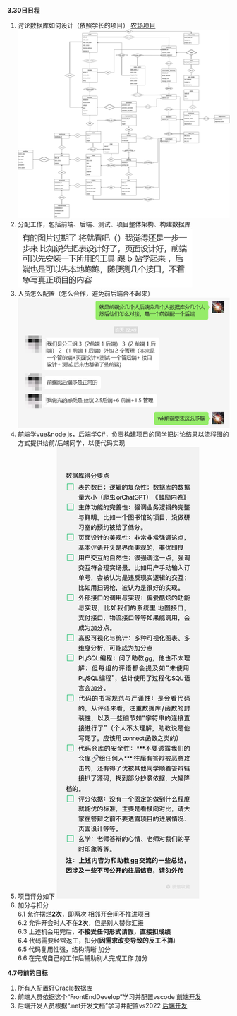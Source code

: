 **3.30日日程**
1. 讨论数据库如何设计（依照学长的项目）
[农场项目](./Resource/Files/FarmManagement.pdf)
![ER图](./Resource/Images/ER_picture.png)
2. 分配工作，包括前端、后端、测试、项目整体架构、构建数据库  
![学长建议](./Resource/Images/PrimaryArrangement.png)
3. 人员怎么配置（怎么合作，避免前后端合不起来）  
![学长建议](./Resource/Images/PersonnelArrangement.png)
4. 前端学vue&node js，后端学C#，负责构建项目的同学把讨论结果以流程图的方式提供给前/后端同学，以便代码实现
5. 项目评分如下
![项目评分](Resource/Images/Standard.jpg)
6. 加分与扣分  
    6.1 允许摆烂**2次**，即两次 相邻开会间不推进项目  
    6.2 允许开会时人不在**2次**，但是别人替你汇报  
    6.3 上述机会用完后，**不接受任何形式请假，直接扣成绩**  
    6.4 代码需要经常返工，扣分(**因需求改变导致的反工不算**)  
    6.5 代码复用性强，结构清晰 加分  
    6.6 在完成自己的工作后辅助别人完成工作 加分  

**4.7号前的目标**
1. 所有人配置好Oracle数据库
2. 前端人员依据这个“FrontEndDevelop”学习并配置vscode
[前端开发](./Resource/Files/FrontEndDevelop.pdf)
3. 后端开发人员根据“.net开发文档”学习并配置vs2022
[后端开发](./Resource/Files/BackendDevelop.pdf)